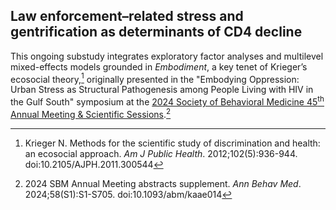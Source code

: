 ## Law enforcement–related stress and gentrification as determinants of CD4 decline

This ongoing substudy integrates exploratory factor analyses and multilevel mixed-effects models grounded in _Embodiment_, a key tenet of Krieger’s ecosocial theory,[^1] originally presented in the "Embodying Oppression: Urban Stress as Structural Pathogenesis among People Living with HIV in the Gulf South" symposium at the [2024 Society of Behavioral Medicine 45<sup>th</sup> Annual Meeting & Scientific Sessions](https://www.sbm.org/meetings/2024).[^2]

[^1]: Krieger N. Methods for the scientific study of discrimination and health: an ecosocial approach. _Am J Public Health_. 2012;102(5):936-944. doi:10.2105/AJPH.2011.300544

[^2]: 2024 SBM Annual Meeting abstracts supplement. _Ann Behav Med_. 2024;58(S1):S1-S705. doi:10.1093/abm/kaae014

